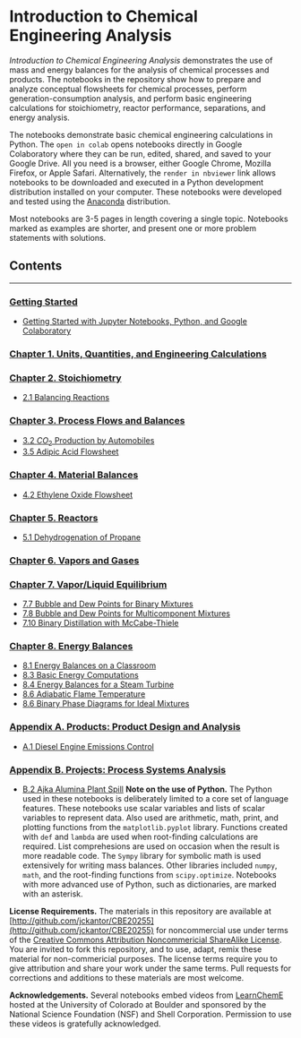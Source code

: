 
# Introduction to Chemical Engineering Analysis

_Introduction to Chemical Engineering Analysis_ demonstrates the use of mass and energy balances for the analysis of 
chemical processes and products. The notebooks in the repository show how to prepare and analyze conceptual flowsheets 
for chemical processes, perform generation-consumption analysis, and perform basic engineering calculations for 
stoichiometry, reactor performance, separations, and energy analysis.

The notebooks demonstrate basic chemical engineering calculations in Python. The `open in colab` opens notebooks 
directly in Google Colaboratory where they can be run, edited, shared, and saved to your Google Drive. All you need is 
a browser, either Google Chrome, Mozilla Firefox, or Apple Safari. Alternatively, the `render in nbviewer` link allows 
notebooks to be downloaded and executed in a Python development distribution installed on your computer. These notebooks
were developed and tested using the [Anaconda](https://www.anaconda.com/download/) distribution.

Most notebooks are 3-5 pages in length covering a single topic. Notebooks marked as examples are shorter, and present 
one or more problem statements with solutions.

## Contents
---

### [Getting Started](http://nbviewer.jupyter.org/github/jckantor/CBE20255/blob/master/notebooks/00.00-Getting-Started.ipynb)
- [Getting Started with Jupyter Notebooks, Python, and Google Colaboratory](http://nbviewer.jupyter.org/github/jckantor/CBE20255/blob/master/notebooks/00.01-Getting-Started-with-Jupyter-Notebooks-and-Python.ipynb)

### [Chapter 1. Units, Quantities, and Engineering Calculations](http://nbviewer.jupyter.org/github/jckantor/CBE20255/blob/master/notebooks/01.00-Units-Quantities-and-Engineering-Calculations.ipynb)

### [Chapter 2. Stoichiometry](http://nbviewer.jupyter.org/github/jckantor/CBE20255/blob/master/notebooks/02.00-Stoichiometry.ipynb)
- [2.1 Balancing Reactions](http://nbviewer.jupyter.org/github/jckantor/CBE20255/blob/master/notebooks/02.01-Balancing-Reactions.ipynb)

### [Chapter 3. Process Flows and Balances](http://nbviewer.jupyter.org/github/jckantor/CBE20255/blob/master/notebooks/03.00-Process-Flows-and-Balances.ipynb)
- [3.2 $CO_2$ Production by Automobiles](http://nbviewer.jupyter.org/github/jckantor/CBE20255/blob/master/notebooks/03.02-CO2-Production-by-Automobiles.ipynb)
- [3.5 Adipic Acid Flowsheet](http://nbviewer.jupyter.org/github/jckantor/CBE20255/blob/master/notebooks/03.05-Adipic-Acid-Flowsheet.ipynb)

### [Chapter 4. Material Balances](http://nbviewer.jupyter.org/github/jckantor/CBE20255/blob/master/notebooks/04.00-Material-Balances.ipynb)
- [4.2 Ethylene Oxide Flowsheet](http://nbviewer.jupyter.org/github/jckantor/CBE20255/blob/master/notebooks/04.02-Ethylene-Oxide-Flowsheet.ipynb)

### [Chapter 5. Reactors](http://nbviewer.jupyter.org/github/jckantor/CBE20255/blob/master/notebooks/05.00-Reactors.ipynb)
- [5.1 Dehydrogenation of Propane](http://nbviewer.jupyter.org/github/jckantor/CBE20255/blob/master/notebooks/05.01-Dehydrogenation-of-Propane.ipynb)

### [Chapter 6. Vapors and Gases](http://nbviewer.jupyter.org/github/jckantor/CBE20255/blob/master/notebooks/06.00-Vapors-and-Gases.ipynb)

### [Chapter 7. Vapor/Liquid Equilibrium](http://nbviewer.jupyter.org/github/jckantor/CBE20255/blob/master/notebooks/07.00-Vapor-Liquid-Equilibrium.ipynb)
- [7.7 Bubble and Dew Points for Binary Mixtures](http://nbviewer.jupyter.org/github/jckantor/CBE20255/blob/master/notebooks/07.07-Bubble-and-Dew-Points-for-Binary-Mixtures.ipynb)
- [7.8 Bubble and Dew Points for Multicomponent Mixtures](http://nbviewer.jupyter.org/github/jckantor/CBE20255/blob/master/notebooks/07.08-Bubble-and-Dew-Points-for-Multicomponent-Mixtures.ipynb)
- [7.10 Binary Distillation with McCabe-Thiele](http://nbviewer.jupyter.org/github/jckantor/CBE20255/blob/master/notebooks/07.10-Binary-Distillation-with-McCabe-Thiele.ipynb)

### [Chapter 8. Energy Balances](http://nbviewer.jupyter.org/github/jckantor/CBE20255/blob/master/notebooks/08.00-Energy-Balances.ipynb)
- [8.1 Energy Balances on a Classroom](http://nbviewer.jupyter.org/github/jckantor/CBE20255/blob/master/notebooks/08.01-Energy-Balances-on-a-Classroom.ipynb)
- [8.3 Basic Energy Computations](http://nbviewer.jupyter.org/github/jckantor/CBE20255/blob/master/notebooks/08.03-Basic-Energy-Calculations.ipynb)
- [8.4 Energy Balances for a Steam Turbine](http://nbviewer.jupyter.org/github/jckantor/CBE20255/blob/master/notebooks/08.04-Energy-Balances-for-a-Steam-Turbine.ipynb)
- [8.6 Adiabatic Flame Temperature](http://nbviewer.jupyter.org/github/jckantor/CBE20255/blob/master/notebooks/08.06-Adiabatic-Flame-Temperature.ipynb)
- [8.6 Binary Phase Diagrams for Ideal Mixtures](http://nbviewer.jupyter.org/github/jckantor/CBE20255/blob/master/notebooks/08.06-Binary-Phase-Diagrams-for-Ideal-Mixtures.ipynb)

### [Appendix A. Products: Product Design and Analysis](http://nbviewer.jupyter.org/github/jckantor/CBE20255/blob/master/notebooks/A.00-Projects-Product-Design-and-Analysis.ipynb)
- [A.1 Diesel Engine Emissions Control](http://nbviewer.jupyter.org/github/jckantor/CBE20255/blob/master/notebooks/A.01-Diesel-Engine-Emissions-Control.ipynb)

### [Appendix B. Projects: Process Systems Analysis](http://nbviewer.jupyter.org/github/jckantor/CBE20255/blob/master/notebooks/B.00-Projects-Process-Systems-Analysis.ipynb)
- [B.2 Ajka Alumina Plant Spill](http://nbviewer.jupyter.org/github/jckantor/CBE20255/blob/master/notebooks/B.02-Ajka-Alumina-Plant-Spill.ipynb)
**Note on the use of Python.** The Python used in these notebooks is deliberately limited to a core set of language 
features.  These notebooks use scalar variables and lists of scalar variables to represent data. Also used are 
arithmetic, math, print, and plotting functions from the `matplotlib.pyplot` library. Functions created with `def` 
and `lambda` are used when root-finding calculations are required. List comprehesions are used on occasion when the 
result is more readable code. The `Sympy` library for symbolic math is used extensively for writing mass balances. Other
 libraries included `numpy`, `math`, and the root-finding functions from `scipy.optimize`. Notebooks with more advanced 
 use of Python, such as dictionaries, are marked with an asterisk.

**License Requirements.** The materials in this repository are available at 
[http://github.com/jckantor/CBE20255](http://github.com/jckantor/CBE20255) for noncommercial use under terms of the 
[Creative Commons Attribution Noncommericial ShareAlike License](http://creativecommons.org/licenses/by-nc-sa/4.0/). 
You are invited to fork this repository, and to use, adapt, remix these material for non-commericial purposes. The 
license terms require you to give attribution and share your work under the same terms. Pull requests for corrections 
and additions to these materials are most welcome.

**Acknowledgements.** Several notebooks embed videos from [LearnChemE](http://www.learncheme.com/) hosted at the 
University of Colorado at Boulder and sponsored by the National Science Foundation (NSF) and Shell Corporation. 
Permission to use these videos is gratefully acknowledged.
